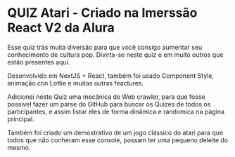 # QUIZ Atari - Criado na Imerssão React V2 da Alura

Esse quiz trás muita diversão para que você consigo aumentar seu conhecimento de cultura pop. Divirta-se neste quiz e em muito outros que estão presentes aqui.

Desenvolvido em NextJS + React, também foi usado Component Style, animação con Lottie e muitas outras feactures.

Adicionei neste Quiz uma mecânica de Web crawler, para que fosse possivel fazer um parse do GitHub para buscar os Quizes de todos os participantes, e assim listar eles de forma dinâmica e randomica na página principal.

Também foi criado um demostrativo de um jogo clássico do atari para que todos que não conheram esse console, possam ter uma pequeno deleite do mesmo.
